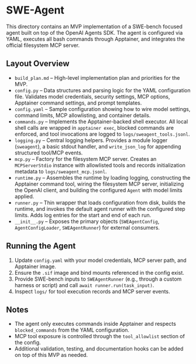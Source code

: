 # SWE-Agent

This directory contains an MVP implementation of a SWE-bench focused agent built on top of the OpenAI Agents SDK. The agent is configured via YAML, executes all bash commands through Apptainer, and integrates the official filesystem MCP server.

## Layout Overview

- `build_plan.md` – High-level implementation plan and priorities for the MVP.
- `config.py` – Data structures and parsing logic for the YAML configuration file. Validates model credentials, security settings, MCP options, Apptainer command settings, and prompt templates.
- `config.yaml` – Sample configuration showing how to wire model settings, command limits, MCP allowlisting, and container details.
- `commands.py` – Implements the Apptainer-backed shell executor. All local shell calls are wrapped in `apptainer exec`, blocked commands are enforced, and tool invocations are logged to `logs/sweagent_tools.jsonl`.
- `logging.py` – Central logging helpers. Provides a module logger (`sweagent`), a basic stdout handler, and `write_json_log` for appending structured tool/MCP events.
- `mcp.py` – Factory for the filesystem MCP server. Creates an `MCPServerStdio` instance with allowlisted tools and records initialization metadata to `logs/sweagent_mcp.jsonl`.
- `runtime.py` – Assembles the runtime by loading logging, constructing the Apptainer command tool, wiring the filesystem MCP server, initializing the OpenAI client, and building the configured `Agent` with model limits applied.
- `runner.py` – Thin wrapper that loads configuration from disk, builds the runtime, and invokes the default agent runner with the configured step limits. Adds log entries for the start and end of each run.
- `__init__.py` – Exposes the primary objects (`SWEAgentConfig`, `AgentConfigLoader`, `SWEAgentRunner`) for external consumers.

## Running the Agent

1. Update `config.yaml` with your model credentials, MCP server path, and Apptainer image.
2. Ensure the `.sif` image and bind mounts referenced in the config exist.
3. Provide SWE-bench inputs to `SWEAgentRunner` (e.g., through a custom harness or script) and call `await runner.run(task_input)`.
4. Inspect `logs/` for tool execution records and MCP server events.

## Notes

- The agent only executes commands inside Apptainer and respects `blocked_commands` from the YAML configuration.
- MCP tool exposure is controlled through the `tool_allowlist` section of the config.
- Additional validation, testing, and documentation hooks can be added on top of this MVP as needed.

